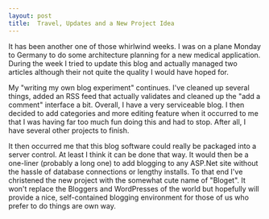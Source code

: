 ```yaml
---
layout: post
title:  Travel, Updates and a New Project Idea
---
```

It has been another one of those whirlwind weeks. I was on a plane Monday to Germany to do some architecture planning for a new medical application. During the week I tried to update this blog and actually managed two articles although their not quite the quality I would have hoped for.

My "writing my own blog experiment" continues. I've cleaned up several things, added an RSS feed that actually validates and cleaned up the "add a comment" interface a bit. Overall, I have a very serviceable blog. I then decided to add categories and more editing feature when it occurred to me that I was having far too much fun doing this and had to stop. After all, I have several other projects to finish.

It then occurred me that this blog software could really be packaged into a server control. At least I think it can be done that way. It would then be a one-liner (probably a long one) to add blogging to any ASP.Net site without the hassle of database connections or lengthy installs. To that end I've christened the new project with the somewhat cute name of "Bloget". It won't replace the Bloggers and WordPresses of the world but hopefully will provide a nice, self-contained blogging environment for those of us who prefer to do things are own way.   


